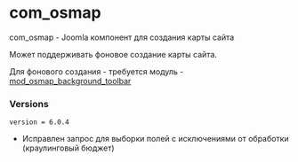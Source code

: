 # com_osmap
com_osmap - Joomla компонент для создания карты сайта 

Может поддерживать фоновое создание карты сайта.

Для фонового создания - требуется модуль - [mod_osmap_background_toolbar](https://github.com/GJModules/mod_osmap_background_toolbar/archive/refs/heads/main.zip)


### Versions 

`version = 6.0.4`
+ Исправлен запрос для выборки полей с исключениями от обработки (краулинговый бюджет)

